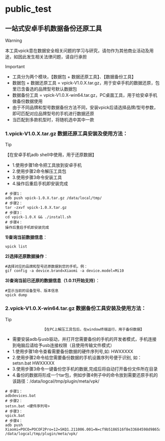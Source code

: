 # public_test


## 一站式安卓手机数据备份还原工具

> [!WARNING]
>
> 本工具vpick意在数据安全相关问题的学习与研究，请勿作为其他商业活动及用途，如因此发生相关法律问题，请自行承担

> [!IMPORTANT]
> - 工具分为两个模块，【数据包 + 数据还原工具】、【数据备份工具】
> - 数据包 + 数据还原工具 = vpick-V1.0.X.tar.gz，用于安卓手机的数据还原，包里已含备选的品牌型号默认数据包
> - 数据备份工具 = vpick-V1.0.X-win64.tar.gz，PC桌面工具，用于给安卓手机做备份数据使用
> - 由于不同品牌和型号数据备份方法不同，安装vpick后请选择品牌/型号参数，即可匹配对应品牌型号的手机进行数据还原
> - 当匹配到多款机型时，将随机选中其中一款

### 1.vpick-V1.0.X.tar.gz 数据还原工具安装及使用方法：
> [!TIP]
>   【在安卓手机adb shell中使用，用于还原数据】
> - 1.使用步骤1命令把工具放到安卓手机
> - 2.使用步骤2命令解压工具包
> - 3.使用步骤3命令安装工具
> - 4.操作后重启手机即安装完成
```
# 步骤1：
adb push vpick-1.0.X.tar.gz /data/local/tmp/
# 步骤2：
tar -zxvf vpick-1.0.X.tar.gz
# 步骤3：
cd vpick-1.0.X && ./install.sh
# 步骤4：
操作后重启手机即安装完成
```

**1)查询当前数据信息**：

```
vpick list
```

**2)选择还原数据操作**：

```
#选择对应的品牌和型号还原数据到您的手机，例：
gif config -a device.brand=Xiaomi -a device.model=Mi10
```

**3)查询当前已还原的数据信息（1.0.11开始支持）**：

```
#显示当前的设备型号、版本信息
vpick dump
```


### 2.vpick-V1.0.X-win64.tar.gz 数据备份工具安装及使用方法：
> [!TIP]
>                      【在PC上解压工具包后，在window终端运行，用于备份数据】
> - 需要安装adb与usb驱动，并打开您需要备份的手机的开发者模式，手机连接到电脑后请给予usb连接权限（且使用传输文件模式）
> - 1.使用步骤1命令查看需要备份数据的硬件序列号,如: HWXXXXX
> - 2.使用步骤2命令给您需要备份数据的手机设置序列号便于识别, 如：setsn.bat HWXXXXX
> - 3.使用步骤3命令一键备份您手机的数据,完成后将自动打开备份文件所在目录
> - 4.备份的数据将形成一个tar包，例如步骤4例子中的命令放到需要还原手机的该路径：/data/logcal/tmp/plugin/meta/vpk/
```
# 步骤1：
adbdevices.bat
# 步骤2：
setsn.bat <硬件序列号>
# 步骤3：
vpick.bat
# 步骤4：
adb push Xiaomi=POCO=POCOF2Pro=12=SKQ1.211006.001=N=cf9b5186516f8e33684598d9865a73d.tar.gz /data/logcal/tmp/plugin/meta/vpk/
```
